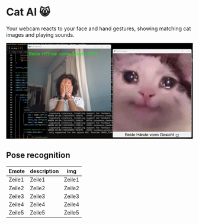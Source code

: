 # Cat AI 😸

Your webcam reacts to your face and hand gestures, showing matching cat images and playing sounds.

![Beschreibung des Bildes](example_sad.png)


## Pose recognition

| Emote | description | img |
|----------|----------|----------|
| Zeile1   | Zeile1   | Zeile1   |
| Zeile2   | Zeile2   | Zeile2   |
| Zeile3   | Zeile3   | Zeile3   |
| Zeile4   | Zeile4   | Zeile4   |
| Zeile5   | Zeile5   | Zeile5   |

